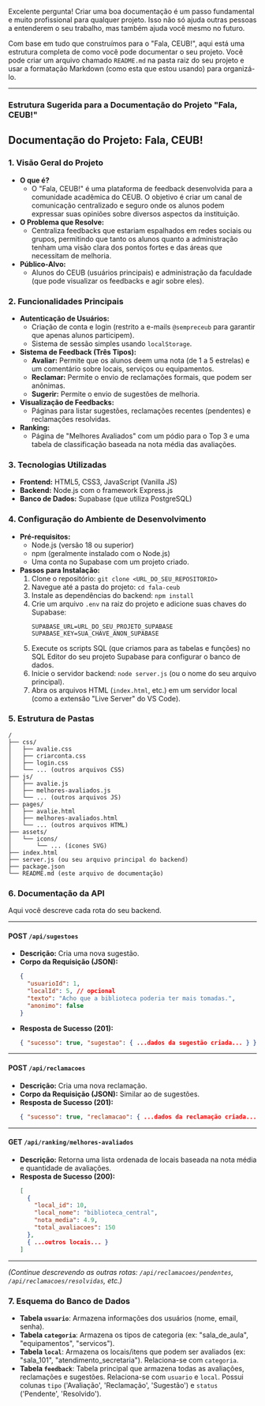 Excelente pergunta\! Criar uma boa documentação é um passo fundamental e muito profissional para qualquer projeto. Isso não só ajuda outras pessoas a entenderem o seu trabalho, mas também ajuda você mesmo no futuro.

Com base em tudo que construímos para o "Fala, CEUB\!", aqui está uma estrutura completa de como você pode documentar o seu projeto. Você pode criar um arquivo chamado `README.md` na pasta raiz do seu projeto e usar a formatação Markdown (como esta que estou usando) para organizá-lo.

-----

### Estrutura Sugerida para a Documentação do Projeto "Fala, CEUB\!"

## **Documentação do Projeto: Fala, CEUB\!**

### **1. Visão Geral do Projeto**

  * **O que é?**
      * O "Fala, CEUB\!" é uma plataforma de feedback desenvolvida para a comunidade acadêmica do CEUB. O objetivo é criar um canal de comunicação centralizado e seguro onde os alunos podem expressar suas opiniões sobre diversos aspectos da instituição.
  * **O Problema que Resolve:**
      * Centraliza feedbacks que estariam espalhados em redes sociais ou grupos, permitindo que tanto os alunos quanto a administração tenham uma visão clara dos pontos fortes e das áreas que necessitam de melhoria.
  * **Público-Alvo:**
      * Alunos do CEUB (usuários principais) e administração da faculdade (que pode visualizar os feedbacks e agir sobre eles).

### **2. Funcionalidades Principais**

  * **Autenticação de Usuários:**
      * Criação de conta e login (restrito a e-mails `@sempreceub` para garantir que apenas alunos participem).
      * Sistema de sessão simples usando `localStorage`.
  * **Sistema de Feedback (Três Tipos):**
      * **Avaliar:** Permite que os alunos deem uma nota (de 1 a 5 estrelas) e um comentário sobre locais, serviços ou equipamentos.
      * **Reclamar:** Permite o envio de reclamações formais, que podem ser anônimas.
      * **Sugerir:** Permite o envio de sugestões de melhoria.
  * **Visualização de Feedbacks:**
      * Páginas para listar sugestões, reclamações recentes (pendentes) e reclamações resolvidas.
  * **Ranking:**
      * Página de "Melhores Avaliados" com um pódio para o Top 3 e uma tabela de classificação baseada na nota média das avaliações.

### **3. Tecnologias Utilizadas**

  * **Frontend:** HTML5, CSS3, JavaScript (Vanilla JS)
  * **Backend:** Node.js com o framework Express.js
  * **Banco de Dados:** Supabase (que utiliza PostgreSQL)

### **4. Configuração do Ambiente de Desenvolvimento**

  * **Pré-requisitos:**
      * Node.js (versão 18 ou superior)
      * npm (geralmente instalado com o Node.js)
      * Uma conta no Supabase com um projeto criado.
  * **Passos para Instalação:**
    1.  Clone o repositório: `git clone <URL_DO_SEU_REPOSITORIO>`
    2.  Navegue até a pasta do projeto: `cd fala-ceub`
    3.  Instale as dependências do backend: `npm install`
    4.  Crie um arquivo `.env` na raiz do projeto e adicione suas chaves do Supabase:
        ```
        SUPABASE_URL=URL_DO_SEU_PROJETO_SUPABASE
        SUPABASE_KEY=SUA_CHAVE_ANON_SUPABASE
        ```
    5.  Execute os scripts SQL (que criamos para as tabelas e funções) no SQL Editor do seu projeto Supabase para configurar o banco de dados.
    6.  Inicie o servidor backend: `node server.js` (ou o nome do seu arquivo principal).
    7.  Abra os arquivos HTML (`index.html`, etc.) em um servidor local (como a extensão "Live Server" do VS Code).

### **5. Estrutura de Pastas**

```
/
├── css/
│   ├── avalie.css
│   ├── criarconta.css
│   ├── login.css
│   └── ... (outros arquivos CSS)
├── js/
│   ├── avalie.js
│   ├── melhores-avaliados.js
│   └── ... (outros arquivos JS)
├── pages/
│   ├── avalie.html
│   ├── melhores-avaliados.html
│   └── ... (outros arquivos HTML)
├── assets/
│   └── icons/
│       └── ... (ícones SVG)
├── index.html
├── server.js (ou seu arquivo principal do backend)
├── package.json
└── README.md (este arquivo de documentação)
```

### **6. Documentação da API**

Aqui você descreve cada rota do seu backend.

-----

#### **POST** `/api/sugestoes`

  * **Descrição:** Cria uma nova sugestão.
  * **Corpo da Requisição (JSON):**
    ```json
    {
      "usuarioId": 1,
      "localId": 5, // opcional
      "texto": "Acho que a biblioteca poderia ter mais tomadas.",
      "anonimo": false
    }
    ```
  * **Resposta de Sucesso (201):**
    ```json
    { "sucesso": true, "sugestao": { ...dados da sugestão criada... } }
    ```

-----

#### **POST** `/api/reclamacoes`

  * **Descrição:** Cria uma nova reclamação.
  * **Corpo da Requisição (JSON):** Similar ao de sugestões.
  * **Resposta de Sucesso (201):**
    ```json
    { "sucesso": true, "reclamacao": { ...dados da reclamação criada... } }
    ```

-----

#### **GET** `/api/ranking/melhores-avaliados`

  * **Descrição:** Retorna uma lista ordenada de locais baseada na nota média e quantidade de avaliações.
  * **Resposta de Sucesso (200):**
    ```json
    [
      {
        "local_id": 10,
        "local_nome": "biblioteca_central",
        "nota_media": 4.9,
        "total_avaliacoes": 150
      },
      { ...outros locais... }
    ]
    ```

-----

*(Continue descrevendo as outras rotas: `/api/reclamacoes/pendentes`, `/api/reclamacoes/resolvidas`, etc.)*

### **7. Esquema do Banco de Dados**

  * **Tabela `usuario`**: Armazena informações dos usuários (nome, email, senha).
  * **Tabela `categoria`**: Armazena os tipos de categoria (ex: "sala\_de\_aula", "equipamentos", "servicos").
  * **Tabela `local`**: Armazena os locais/itens que podem ser avaliados (ex: "sala\_101", "atendimento\_secretaria"). Relaciona-se com `categoria`.
  * **Tabela `feedback`**: Tabela principal que armazena todas as avaliações, reclamações e sugestões. Relaciona-se com `usuario` e `local`. Possui colunas `tipo` ('Avaliação', 'Reclamação', 'Sugestão') e `status` ('Pendente', 'Resolvido').
